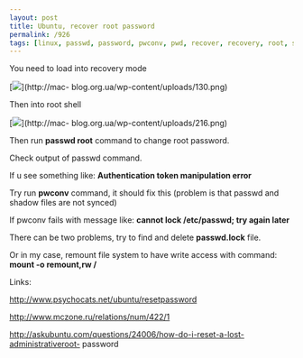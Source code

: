 ```yaml
---
layout: post
title: Ubuntu, recover root password
permalink: /926
tags: [linux, passwd, password, pwconv, pwd, recover, recovery, root, shadow, ubuntu]
---
```


You need to load into recovery mode


[![](http://mac-blog.org.ua/wp-content/uploads/130-300x197.png)](http://mac-
blog.org.ua/wp-content/uploads/130.png)


Then into root shell


[![](http://mac-blog.org.ua/wp-content/uploads/216-300x124.png)](http://mac-
blog.org.ua/wp-content/uploads/216.png)


Then run **passwd root** command to change root password.


Check output of passwd command.


If u see something like: **Authentication token manipulation error**


Try run **pwconv** command, it should fix this (problem is that passwd and
shadow files are not synced)


If pwconv fails with message like: **cannot lock /etc/passwd; try again
later**


There can be two problems, try to find and delete **passwd.lock** file.


Or in my case, remount file system to have write access with command: **mount
-o remount,rw /**


Links:


http://www.psychocats.net/ubuntu/resetpassword


http://www.mczone.ru/relations/num/422/1


http://askubuntu.com/questions/24006/how-do-i-reset-a-lost-administrativeroot-
password






